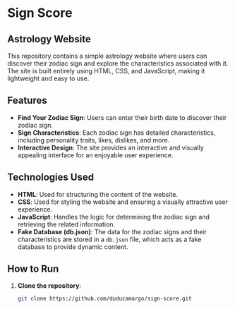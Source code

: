 # Sign Score
## Astrology Website

This repository contains a simple astrology website where users can discover their zodiac sign and explore the characteristics associated with it. The site is built entirely using HTML, CSS, and JavaScript, making it lightweight and easy to use.

## Features

- **Find Your Zodiac Sign**: Users can enter their birth date to discover their zodiac sign.
- **Sign Characteristics**: Each zodiac sign has detailed characteristics, including personality traits, likes, dislikes, and more.
- **Interactive Design**: The site provides an interactive and visually appealing interface for an enjoyable user experience.

## Technologies Used

- **HTML**: Used for structuring the content of the website.
- **CSS**: Used for styling the website and ensuring a visually attractive user experience.
- **JavaScript**: Handles the logic for determining the zodiac sign and retrieving the related information.
- **Fake Database (db.json)**: The data for the zodiac signs and their characteristics are stored in a `db.json` file, which acts as a fake database to provide dynamic content.

## How to Run

1. **Clone the repository**:

   ```bash
   git clone https://github.com/duducamargo/sign-score.git
